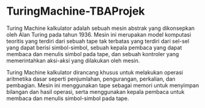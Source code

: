# TuringMachine-TBAProjek

Turing Machine kalkulator adalah sebuah mesin abstrak yang dikonsepkan oleh Alan Turing pada tahun 1936. Mesin ini merupakan model komputasi teoritis yang terdiri dari sebuah tape tak terbatas yang terdiri dari sel-sel yang dapat berisi simbol-simbol, sebuah kepala pembaca yang dapat membaca dan menulis simbol pada tape, dan sebuah kontroler yang memerintahkan aksi-aksi yang dilakukan oleh mesin.

Turing Machine kalkulator dirancang khusus untuk melakukan operasi aritmetika dasar seperti penjumlahan, pengurangan, perkalian, dan pembagian. Mesin ini menggunakan tape sebagai memori untuk menyimpan bilangan dan hasil operasi, serta menggunakan kepala pembaca untuk membaca dan menulis simbol-simbol pada tape.
